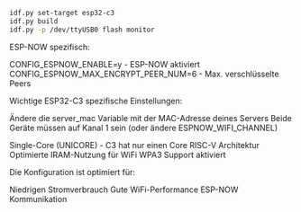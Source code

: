 
```bash
idf.py set-target esp32-c3
idf.py build
idf.py -p /dev/ttyUSB0 flash monitor
```

ESP-NOW spezifisch:

CONFIG_ESPNOW_ENABLE=y - ESP-NOW aktiviert
CONFIG_ESPNOW_MAX_ENCRYPT_PEER_NUM=6 - Max. verschlüsselte Peers

Wichtige ESP32-C3 spezifische Einstellungen:

Ändere die server_mac Variable mit der MAC-Adresse deines Servers
Beide Geräte müssen auf Kanal 1 sein (oder ändere ESPNOW_WIFI_CHANNEL)

Single-Core (UNICORE) - C3 hat nur einen Core
RISC-V Architektur
Optimierte IRAM-Nutzung für WiFi
WPA3 Support aktiviert

Die Konfiguration ist optimiert für:

Niedrigen Stromverbrauch
Gute WiFi-Performance
ESP-NOW Kommunikation